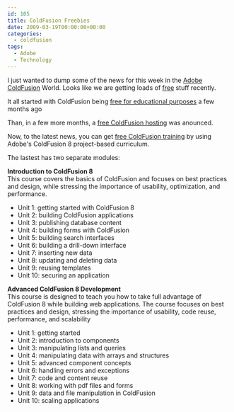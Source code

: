 ```yaml
---
id: 105
title: ColdFusion Freebies
date: 2009-03-19T00:00:00+00:00
categories:
  - coldfusion
tags:
  - Adobe
  - Technology
---
```

I just wanted to dump some of the news for this week in the <a href="http://www.adobe.com/products/coldfusion-family.html" target="_blank">Adobe ColdFusion</a> World. Looks like we are getting loads of <a href="http://www.placona.co.uk/70/coldfusion/coldfusion-free-for-students-and-educators/" target="_self">free</a> stuff recently.

It all started with ColdFusion being <a href="http://www.placona.co.uk/70/coldfusion/coldfusion-free-for-students-and-educators/" target="_self">free for educational purposes</a> a few months ago

Than, in a few more months, a <a href="http://www.placona.co.uk/82/coldfusion/free-coldfusion-8-hosting/" target="_self" class="broken_link">free ColdFusion hosting</a> was anounced.

Now, to the latest news, you can get <a href="http://www.adobe.com/education/instruction/teach/cfcurriculum.html" target="_self">free ColdFusion training</a> by using Adobe's ColdFusion 8 project-based curriculum.

The lastest has two separate modules:

**Introduction to ColdFusion 8**  
This course covers the basics of ColdFusion and focuses on best practices and design, while stressing the importance of usability, optimization, and performance.

  * Unit 1: getting started with ColdFusion 8
  * Unit 2: building ColdFusion applications
  * Unit 3: publishing database content
  * Unit 4: building forms with ColdFusion
  * Unit 5: building search interfaces
  * Unit 6: building a drill-down interface
  * Unit 7: inserting new data
  * Unit 8: updating and deleting data
  * Unit 9: reusing templates
  * Unit 10: securing an application

**Advanced ColdFusion 8 Development**  
This course is designed to teach you how to take full advantage of ColdFusion 8 while building web applications. The course focuses on best practices and design, stressing the importance of usability, code reuse, performance, and scalability

  * Unit 1: getting started
  * Unit 2: introduction to components
  * Unit 3: manipulating lists and queries
  * Unit 4: manipulating data with arrays and structures
  * Unit 5: advanced component concepts
  * Unit 6: handling errors and exceptions
  * Unit 7: code and content reuse
  * Unit 8: working with pdf files and forms
  * Unit 9: data and file manipulation in ColdFusion
  * Unit 10: scaling applications
